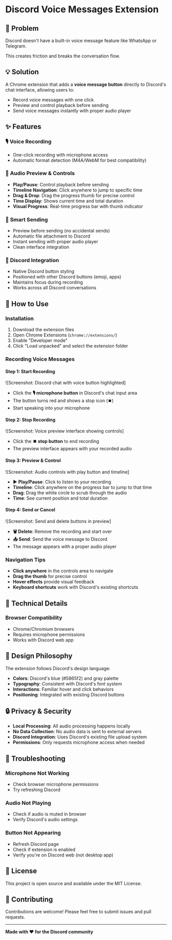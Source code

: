 # Discord Voice Messages Extension

## 🎯 Problem

Discord doesn't have a built-in voice message feature like WhatsApp or Telegram.

This creates friction and breaks the conversation flow.

## 💡 Solution

A Chrome extension that adds a **voice message button** directly to Discord's chat interface, allowing users to:

- Record voice messages with one click
- Preview and control playback before sending
- Send voice messages instantly with proper audio player

## ✨ Features

### 🎙️ **Voice Recording**

- One-click recording with microphone access
- Automatic format detection (M4A/WebM for best compatibility)

### 🎵 **Audio Preview & Controls**

- **Play/Pause**: Control playback before sending
- **Timeline Navigation**: Click anywhere to jump to specific time
- **Drag & Drop**: Drag the progress thumb for precise control
- **Time Display**: Shows current time and total duration
- **Visual Progress**: Real-time progress bar with thumb indicator

### 🚀 **Smart Sending**

- Preview before sending (no accidental sends)
- Automatic file attachment to Discord
- Instant sending with proper audio player
- Clean interface integration

### 🎨 **Discord Integration**

- Native Discord button styling
- Positioned with other Discord buttons (emoji, apps)
- Maintains focus during recording
- Works across all Discord conversations

## 🚀 How to Use

### Installation

1. Download the extension files
2. Open Chrome Extensions (`chrome://extensions/`)
3. Enable "Developer mode"
4. Click "Load unpacked" and select the extension folder

### Recording Voice Messages

#### Step 1: Start Recording

![Screenshot: Discord chat with voice button highlighted]

- Click the **🎙️ microphone button** in Discord's chat input area
- The button turns red and shows a stop icon (⏹️)
- Start speaking into your microphone

#### Step 2: Stop Recording

![Screenshot: Voice preview interface showing controls]

- Click the **⏹️ stop button** to end recording
- The preview interface appears with your recorded audio

#### Step 3: Preview & Control

![Screenshot: Audio controls with play button and timeline]

- **▶️ Play/Pause**: Click to listen to your recording
- **Timeline**: Click anywhere on the progress bar to jump to that time
- **Drag**: Drag the white circle to scrub through the audio
- **Time**: See current position and total duration

#### Step 4: Send or Cancel

![Screenshot: Send and delete buttons in preview]

- **🗑️ Delete**: Remove the recording and start over
- **📤 Send**: Send the voice message to Discord
- The message appears with a proper audio player

### Navigation Tips

- **Click anywhere** in the controls area to navigate
- **Drag the thumb** for precise control
- **Hover effects** provide visual feedback
- **Keyboard shortcuts** work with Discord's existing shortcuts

## 🔧 Technical Details

### Browser Compatibility

- Chrome/Chromium browsers
- Requires microphone permissions
- Works with Discord web app

## 🎨 Design Philosophy

The extension follows Discord's design language:

- **Colors**: Discord's blue (#5865f2) and gray palette
- **Typography**: Consistent with Discord's font system
- **Interactions**: Familiar hover and click behaviors
- **Positioning**: Integrated with existing Discord buttons

## 🔒 Privacy & Security

- **Local Processing**: All audio processing happens locally
- **No Data Collection**: No audio data is sent to external servers
- **Discord Integration**: Uses Discord's existing file upload system
- **Permissions**: Only requests microphone access when needed

## 🐛 Troubleshooting

### Microphone Not Working

- Check browser microphone permissions
- Try refreshing Discord

### Audio Not Playing

- Check if audio is muted in browser
- Verify Discord's audio settings

### Button Not Appearing

- Refresh Discord page
- Check if extension is enabled
- Verify you're on Discord web (not desktop app)

## 📝 License

This project is open source and available under the MIT License.

## 🤝 Contributing

Contributions are welcome! Please feel free to submit issues and pull requests.

---

**Made with ❤️ for the Discord community**
